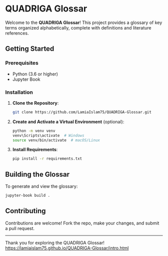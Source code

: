 # QUADRIGA Glossar

Welcome to the **QUADRIGA Glossar**! This project provides a glossary of key terms organized alphabetically, complete with definitions and literature references.

## Getting Started

### Prerequisites
- Python (3.6 or higher)
- Jupyter Book

### Installation

1. **Clone the Repository**:
   ```bash
   git clone https://github.com/LamiaIslam75/QUADRIGA-Glossar.git
   ```

2. **Create and Activate a Virtual Environment** (optional):
   ```bash
   python -m venv venv
   venv\Scripts\activate  # Windows
   source venv/bin/activate  # macOS/Linux
   ```

3. **Install Requirements**:
   ```bash
   pip install -r requirements.txt
   ```

## Building the Glossar

To generate and view the glossary:

   ```bash
   jupyter-book build .
   ```

## Contributing

Contributions are welcome! Fork the repo, make your changes, and submit a pull request.


---

Thank you for exploring the QUADRIGA Glossar!
https://lamiaislam75.github.io/QUADRIGA-Glossar/intro.html
